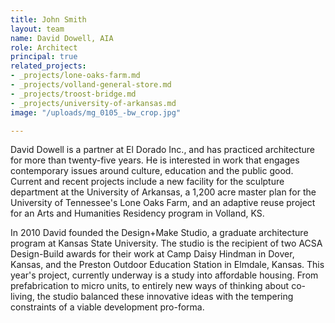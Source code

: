 ```yaml
---
title: John Smith
layout: team
name: David Dowell, AIA
role: Architect
principal: true
related_projects:
- _projects/lone-oaks-farm.md
- _projects/volland-general-store.md
- _projects/troost-bridge.md
- _projects/university-of-arkansas.md
image: "/uploads/mg_0105_-bw_crop.jpg"

---
```

David Dowell is a partner at El Dorado Inc., and has practiced architecture for more than twenty-five years. He is interested in work that engages contemporary issues around culture, education and the public good. Current and recent projects include a new facility for the sculpture department at the University of Arkansas, a 1,200 acre master plan for the University of Tennessee's Lone Oaks Farm, and an adaptive reuse project for an Arts and Humanities  Residency program in Volland, KS.

In 2010 David founded the Design+Make Studio, a graduate architecture program at Kansas State University. The studio is the recipient of two ACSA Design-Build awards for their work at Camp Daisy Hindman in Dover, Kansas, and the Preston Outdoor Education Station in Elmdale, Kansas. This year's project, currently underway is a study into affordable housing. From prefabrication to micro units, to entirely new ways of thinking about co-living, the studio balanced these innovative ideas with the tempering constraints of a viable development pro-forma. 